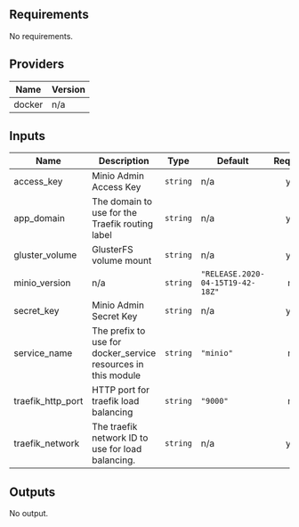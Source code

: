 <!-- BEGINNING OF PRE-COMMIT-TERRAFORM DOCS HOOK -->
## Requirements

No requirements.

## Providers

| Name | Version |
|------|---------|
| docker | n/a |

## Inputs

| Name | Description | Type | Default | Required |
|------|-------------|------|---------|:--------:|
| access\_key | Minio Admin Access Key | `string` | n/a | yes |
| app\_domain | The domain to use for the Traefik routing label | `string` | n/a | yes |
| gluster\_volume | GlusterFS volume mount | `string` | n/a | yes |
| minio\_version | n/a | `string` | `"RELEASE.2020-04-15T19-42-18Z"` | no |
| secret\_key | Minio Admin Secret Key | `string` | n/a | yes |
| service\_name | The prefix to use for docker\_service resources in this module | `string` | `"minio"` | no |
| traefik\_http\_port | HTTP port for traefik load balancing | `string` | `"9000"` | no |
| traefik\_network | The traefik network ID to use for load balancing. | `string` | n/a | yes |

## Outputs

No output.

<!-- END OF PRE-COMMIT-TERRAFORM DOCS HOOK -->
